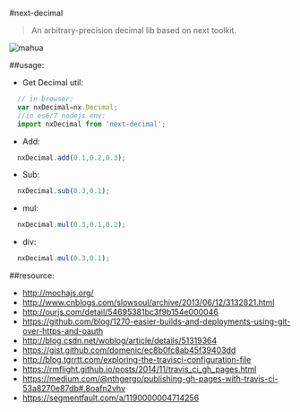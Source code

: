 #next-decimal
> An arbitrary-precision decimal lib based on next toolkit.

![mahua](https://api.travis-ci.org/afeiship/next-decimal.svg?branch=master)

##usage:
+ Get Decimal util:
```javascript
  // in browser:
  var nxDecimal=nx.Decimal;
  //in es6/7 nodejs env:
  import nxDecimal from 'next-decimal';
```
+ Add:
```javascript
  nxDecimal.add(0.1,0.2,0.3);
```

+ Sub:
```javascript
  nxDecimal.sub(0.3,0.1);
```

+ mul:
```javascript
  nxDecimal.mul(0.3,0.1,0.2);
```

+ div:
```javascript
  nxDecimal.mul(0.3,0.1);
```

##resource:
+ http://mochajs.org/
+ http://www.cnblogs.com/slowsoul/archive/2013/06/12/3132821.html
+ http://ourjs.com/detail/54695381bc3f9b154e000046
+ https://github.com/blog/1270-easier-builds-and-deployments-using-git-over-https-and-oauth
+ http://blog.csdn.net/woblog/article/details/51319364
+ https://gist.github.com/domenic/ec8b0fc8ab45f39403dd
+ http://blog.tgrrtt.com/exploring-the-travisci-configuration-file
+ https://rmflight.github.io/posts/2014/11/travis_ci_gh_pages.html
+ https://medium.com/@nthgergo/publishing-gh-pages-with-travis-ci-53a8270e87db#.8oafn2vhv
+ https://segmentfault.com/a/1190000004714256
